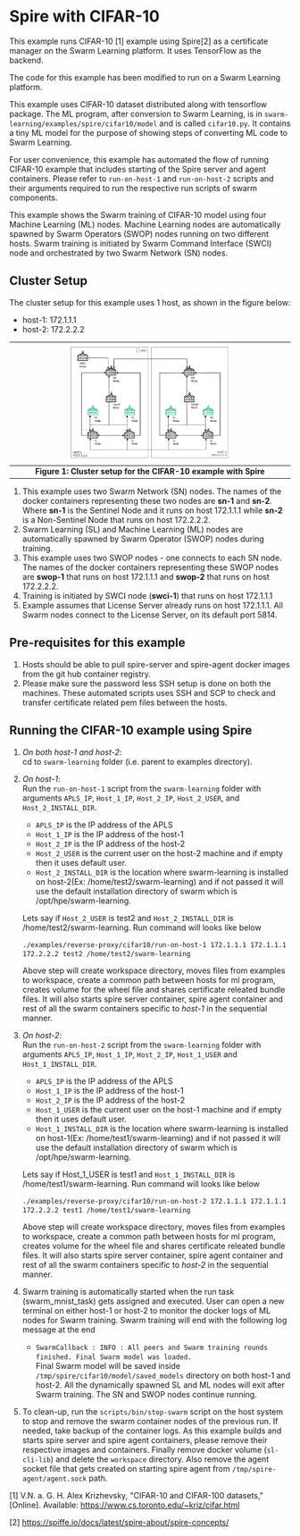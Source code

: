 Spire with CIFAR-10
========

This example runs CIFAR-10 [1] example using Spire[2] as a certificate manager on the Swarm Learning platform. It uses TensorFlow as the backend.

The code for this example has been modified to run on a Swarm Learning platform.

This example uses CIFAR-10 dataset distributed along with tensorflow package. The ML program, after conversion to Swarm Learning, is in `swarm-learning/examples/spire/cifar10/model` and is called `cifar10.py`. It contains a tiny ML model for the purpose of showing steps of converting ML code to Swarm Learning. 

For user convenience, this example has automated the flow of running CIFAR-10 example that includes starting of the Spire server and agent containers. Please refer to `run-on-host-1` and `run-on-host-2` scripts and their arguments required to run the respective run scripts of swarm components.

This example shows the Swarm training of CIFAR-10 model using four Machine Learning (ML) nodes. Machine Learning nodes are automatically spawned by Swarm Operators (SWOP) nodes running on two different hosts. Swarm training is initiated by Swarm Command Interface (SWCI) node and orchestrated by two Swarm Network (SN) nodes.

## Cluster Setup

The cluster setup for this example uses 1 host, as shown in the figure below:  
- host-1: 172.1.1.1
- host-2: 172.2.2.2  

|<img width="60%" height="50%" src="../../figs/reverse-proxy-cifar-setup.png">|
|:--:|
|<b>Figure 1: Cluster setup for the CIFAR-10 example with Spire</b>|

1. This example uses two Swarm Network (SN) nodes. The names of the docker containers representing these two nodes are **sn-1** and **sn-2**. Where **sn-1** is the Sentinel Node and it runs on host 172.1.1.1 while **sn-2** is a Non-Sentinel Node that runs on host 172.2.2.2.
2. Swarm Learning (SL) and Machine Learning (ML) nodes are automatically spawned by Swarm Operator (SWOP) nodes during training.
3. This example uses two SWOP nodes - one connects to each SN node. The names of the docker containers representing these SWOP nodes are **swop-1** that runs on host 172.1.1.1 and **swop-2** that runs on host 172.2.2.2.
4. Training is initiated by SWCI node (**swci-1**) that runs on host 172.1.1.1
5. Example assumes that License Server already runs on host 172.1.1.1. All Swarm nodes connect to the License Server, on its default port 5814.


## Pre-requisites for this example
1. Hosts should be able to pull spire-server and spire-agent docker images from the git hub container registry.
2. Please make sure the password less SSH setup is done on both the machines. These automated scripts uses SSH and SCP to check and transfer certificate related pem files between the hosts.

## Running the CIFAR-10 example using Spire

1. *On both host-1 and host-2*:</br>
   cd to `swarm-learning` folder (i.e. parent to examples directory). 
   
2. *On host-1*:</br>
   Run the `run-on-host-1` script  from the `swarm-learning` folder with arguments `APLS_IP`, `Host_1_IP`, `Host_2_IP`, `Host_2_USER`, and `Host_2_INSTALL_DIR`.
   - `APLS_IP` is the IP address of the APLS
   - `Host_1_IP` is the IP address of the host-1
   - `Host_2_IP` is the IP address of the host-2
   - `Host_2_USER` is the current user on the host-2 machine and if empty then it uses default user. 
   - `Host_2_INSTALL_DIR` is the location where swarm-learning is installed on host-2(Ex: /home/test2/swarm-learning) and if not passed it will use the default installation directory of swarm which is /opt/hpe/swarm-learning.  
   
   Lets say if `Host_2_USER` is test2 and `Host_2_INSTALL_DIR` is /home/test2/swarm-learning. Run command will looks like below 
   ```
   ./examples/reverse-proxy/cifar10/run-on-host-1 172.1.1.1 172.1.1.1 172.2.2.2 test2 /home/test2/swarm-learning
   ```
   Above step will create workspace directory, moves files from examples to workspace, create a common path between hosts for ml program, creates volume for the wheel file and shares certificate releated bundle files. It will also starts spire server container, spire agent container and rest of all the swarm containers specific to *host-1* in the sequential manner. 
   
3. *On host-2*:</br>
   Run the `run-on-host-2` script  from the `swarm-learning` folder with arguments `APLS_IP`, `Host_1_IP`, `Host_2_IP`, `Host_1_USER` and `Host_1_INSTALL_DIR`.
   - `APLS_IP` is the IP address of the APLS
   - `Host_1_IP` is the IP address of the host-1
   - `Host_2_IP` is the IP address of the host-2
   - `Host_1_USER` is the current user on the host-1 machine and if empty then it uses default user. 
   - `Host_1_INSTALL_DIR` is the location where swarm-learning is installed on host-1(Ex: /home/test1/swarm-learning) and if not passed it will use the default installation directory of swarm which is /opt/hpe/swarm-learning.
   
   Lets say if Host_1_USER is test1 and `Host_1_INSTALL_DIR` is /home/test1/swarm-learning. Run command will looks like below  
   ```
   ./examples/reverse-proxy/cifar10/run-on-host-2 172.1.1.1 172.1.1.1 172.2.2.2 test1 /home/test1/swarm-learning
   ```
      Above step will create workspace directory, moves files from examples to workspace, create a common path between hosts for ml program, creates volume for the wheel file and shares certificate releated bundle files. It will also starts spire server container, spire agent container and rest of all the swarm containers specific to *host-2* in the sequential manner. 
      
4. Swarm training is automatically started when the run task (swarm_mnist_task) gets assigned and executed. User can open a new terminal on either host-1 or host-2 to monitor the docker logs of ML nodes for Swarm training. Swarm training will end with the following log message at the end
    - `SwarmCallback : INFO : All peers and Swarm training rounds finished. Final Swarm model was loaded.`  
   Final Swarm model will be saved inside `/tmp/spire/cifar10/model/saved_models` directory on both host-1 and host-2. All the dynamically spawned SL and ML nodes will exit after Swarm training. The SN and SWOP nodes continue running.

5. To clean-up, run the `scripts/bin/stop-swarm` script on the host system to stop and remove the swarm container nodes of the previous run. If needed, take backup of the container logs. As this example builds and starts spire server and spire agent containers, please remove their respective images and containers. Finally remove docker volume (`sl-cli-lib`) and delete the `workspace` directory. Also remove the agent socket file that gets created on starting spire agent from `/tmp/spire-agent/agent.sock` path.
        


[1] V.N. a. G. H. Alex Krizhevsky, "CIFAR-10 and CIFAR-100 datasets," [Online]. Available: https://www.cs.toronto.edu/~kriz/cifar.html

[2] https://spiffe.io/docs/latest/spire-about/spire-concepts/ 
